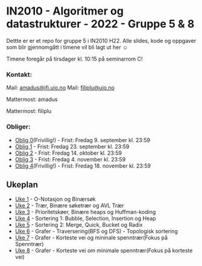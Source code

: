 # IN2010 - Algoritmer og datastrukturer - 2022 - Gruppe 5 & 8

Dettte er er et repo for gruppe 5 i IN2010 H22. Alle slides, kode og oppgaver som blir gjennomgått i timene vil bli lagt ut her ☺️

Timene foregår på tirsdager kl. 10:15 på seminarrom C! 

### Kontakt:

Mail: amadus@ifi.uio.no
Mail: filiplu@uio.no

Mattermost: amadus

Mattermost: filiplu

### Obliger:

* [Oblig 0](https://www.uio.no/studier/emner/matnat/ifi/IN2010/h22/Innleveringer/innleveringsoppgave0/innleveringsoppgave0.pdf)(Frivillig!) - Frist: Fredag 9. september kl. 23:59
* [Oblig 1](https://www.uio.no/studier/emner/matnat/ifi/IN2010/h22/Innleveringer/innleveringsoppgave1/innleveringsoppgave1.pdf) - Frist: Fredag 23. september kl. 23:59
* [Oblig 2](https://www.uio.no/studier/emner/matnat/ifi/IN2010/h22/Innleveringer/innleveringsoppgave2/innleveringsoppgave2.pdf) - Frist: Fredag 14. oktober kl. 23:59
* [Oblig 3](https://www.uio.no/studier/emner/matnat/ifi/IN2010/h22/Innleveringer/innleveringsoppgave3/innleveringsoppgave3.pdf) - Frist: Fredag 4. november kl. 23:59
* [Oblig 4](https://www.uio.no/studier/emner/matnat/ifi/IN2010/h22/Innleveringer/innleveringsoppgave4/innleveringsoppgave4.pdf)(Frivillig!) - Frist: Fredag 18. november kl. 23:59


## Ukeplan
* [Uke 1](https://github.com/amaduswaray/IN2010-Gruppe-5/tree/main/Uke%2001) - O-Notasjon og Binærsøk
* [Uke 2](https://github.com/amaduswaray/IN2010-Gruppe-5/tree/main/Uke%2002) - Trær, Binære søketrær og AVL Trær
* [Uke 3](https://github.com/amaduswaray/IN2010-Gruppe-5/tree/main/Uke%2003) - Prioritetskøer, Binære heaps og Huffman-koding
* [Uke 4](https://github.com/amaduswaray/IN2010-Gruppe-5/tree/main/Uke%2004) - Sortering 1: Bubble, Selection, Insertion og Heap
* [Uke 5](https://github.com/amaduswaray/IN2010-Gruppe-5/tree/main/Uke%2005) - Sortering 2: Merge, Quick, Bucket og Radix
* [Uke 6](https://github.com/amaduswaray/IN2010-Gruppe-5/tree/main/Uke%2006) - Grafer - Traversering(BFS og DFS) - Topologisk sortering
* [Uke 7](https://github.com/amaduswaray/IN2010-Gruppe-5/tree/main/Uke%2007) - Grafer - Korteste vei og mininale spenntrær(Fokus på Spenntrær)
* [Uke 8](https://github.com/amaduswaray/IN2010-Gruppe-5/tree/main/Uke%2008) - Grafer - Korteste vei om minimale spenntrær(Fokus på korteste vei)
